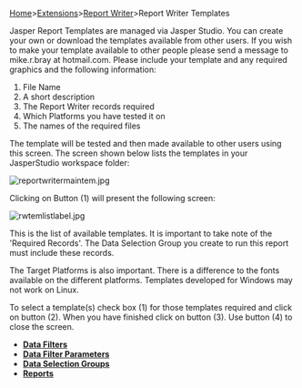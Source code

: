 [Home](https://bitbucket.org/mikerb/moneydance-2019/wiki/Home)>[Extensions](https://bitbucket.org/mikerb/moneydance-2019/wiki/Extensions)>[Report Writer](https://bitbucket.org/mikerb/moneydance-2019/wiki/Report%20Writer)>Report Writer Templates

Jasper Report Templates are managed via Jasper Studio. You can create your own or download the templates available from other users. If you wish to make your template available to other people please send a message to mike.r.bray at hotmail.com.  Please include your template and any required graphics and the following information:

1. File Name
2. A short description
3. The Report Writer records required 
4. Which Platforms you have tested it on
5. The names of the required files

The template will be tested and then made available to other users using this screen.  The screen shown below lists the templates in your JasperStudio workspace folder:

![reportwritermaintem.jpg](https://bitbucket.org/repo/9p4r4rA/images/1315679389-reportwritermaintem.jpg)

Clicking on Button (1) will present the following screen:

![rwtemlistlabel.jpg](https://bitbucket.org/repo/9p4r4rA/images/3502029595-rwtemlistlabel.jpg)

This is the list of available templates.  It is important to take note of the 'Required Records'.  The Data Selection Group you create to run this report must include these records.

The Target Platforms is also important.  There is a difference to the fonts available on the different platforms.  Templates developed for Windows may not work on Linux.

To select a template(s) check box (1) for those templates required and click on button (2). When you have finished click on button (3).  Use button (4) to close the screen.

* **[Data Filters](https://bitbucket.org/mikerb/moneydance-2019/wiki/Report%20Writer%20Filters)**
* **[Data Filter Parameters](https://bitbucket.org/mikerb/moneydance-2019/wiki/Report%20Writer%20Filter%20Parameters)**
* **[Data Selection Groups](https://bitbucket.org/mikerb/moneydance-2019/wiki/Report%20Writer%20Selection%20Groups)**
* **[Reports](https://bitbucket.org/mikerb/moneydance-2019/wiki/Report%20Writer%20Reports)**